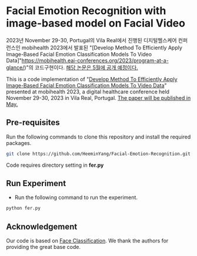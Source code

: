 # Facial Emotion Recognition with image-based model on Facial Video
2023년 November 29-30, Portugal의 Vila Real에서 진행된 디지털헬스케어 컨퍼런스인 mobihealth 2023에서 발표된 "[Develop Method To Efficiently Apply Image-Based Facial Emotion Classification Models To Video Data]"https://mobihealth.eai-conferences.org/2023/program-at-a-glance/)"의 코드구현이다. [해당 논문은 5월에 공개 예정이다.](https://link.springer.com/conference/mobihealth)

This is a code implementation of "[Develop Method To Efficiently Apply Image-Based Facial Emotion Classification Models To Video Data](https://mobihealth.eai-conferences.org/2023/program-at-a-glance/)" presented at mobihealth 2023, a digital healthcare conference held November 29-30, 2023 in Vila Real, Portugal. [The paper will be published in May.
](https://link.springer.com/conference/mobihealth)

## Pre-requisites
Run the following commands to clone this repository and install the required packages.
```bash
git clone https://github.com/HeeminYang/Facial-Emotion-Recognition.git
```
Code requires directory setting in **fer.py**

## Run Experiment
- Run the following command to run the experiment.
```bash
python fer.py
```
## Acknowledgement
Our code is based on [Face Classification](https://github.com/Furkan-Gulsen/face-classification). We thank the authors for providing the great base code.
